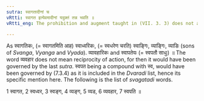 ```yaml
---
sutra: स्वागतादीनां च
vRtti: स्वागत इत्येवमादीनां यदुक्तं तन्न भवति ॥
vRtti_eng: The prohibition and augment taught in (VII. 3. 3) does not apply also to स्वागत &c.

---
```

As स्वागतिकः, (= स्वागतमिति आह) स्वाध्वरिकः, (= स्वधरेण चरति) स्वाङ्गिः, व्याङ्गिः, व्याडिः (sons of _Svanga_, _Vyanga_ and _Vyada_). व्यावहारिकः and स्वापतेयः (= स्वपतौ साधुः) ॥ The word व्यवहार does not mean reciprocity of action, for then it would have been governed by the last _sutra_. स्वपत being a compound with स्व, would have been governed by (7.3.4) as it is included in the _Dvaradi_ list, hence its specific mention here. The following is the list of _svagatadi_ words.

1 स्वागत, 2 स्वध्वर, 3 स्वङ्ग, 4 व्यङ्ग, 5 व्यड, 6 व्यवहार, 7 स्वपति ॥